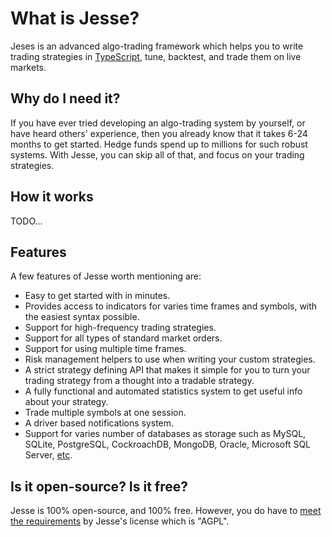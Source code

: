 # What is Jesse?

Jeses is an advanced algo-trading framework which helps you to write trading strategies in [TypeScript](https://www.typescriptlang.org), tune, backtest, and trade them on live markets.

## Why do I need it?

If you have ever tried developing an algo-trading system by yourself, or have heard others' experience, then you already know that it takes 6-24 months to get started. Hedge funds spend up to millions for such robust systems. With Jesse, you can skip all of that, and focus on your trading strategies.

## How it works

TODO...

## Features

A few features of Jesse worth mentioning are:

-   Easy to get started with in minutes.
-   Provides access to indicators for varies time frames and symbols, with the easiest syntax possible.
-   Support for high-frequency trading strategies.
-   Support for all types of standard market orders.
-   Support for using multiple time frames.
-   Risk management helpers to use when writing your custom strategies.
-   A strict strategy defining API that makes it simple for you to turn your trading strategy from a thought into a tradable strategy.
-   A fully functional and automated statistics system to get useful info about your strategy.
-   Trade multiple symbols at one session.
-   A driver based notifications system.
-   Support for varies number of databases as storage such as MySQL, SQLite, PostgreSQL, CockroachDB, MongoDB, Oracle, Microsoft SQL Server, [etc](https://typeorm.io/).

## Is it open-source? Is it free?

Jesse is 100% open-source, and 100% free. However, you do have to [meet the requirements](./license.md) by Jesse's license which is "AGPL".
